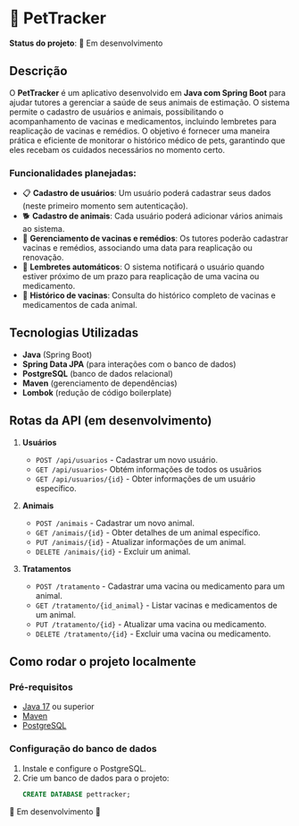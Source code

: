 # 🐾 PetTracker

**Status do projeto**: 🚧 Em desenvolvimento

## Descrição

O **PetTracker** é um aplicativo desenvolvido em **Java com Spring Boot** para ajudar tutores a gerenciar a saúde de seus animais de estimação. O sistema permite o cadastro de usuários e animais, possibilitando o acompanhamento de vacinas e medicamentos, incluindo lembretes para reaplicação de vacinas e remédios. O objetivo é fornecer uma maneira prática e eficiente de monitorar o histórico médico de pets, garantindo que eles recebam os cuidados necessários no momento certo.

### Funcionalidades planejadas:

- 📋 **Cadastro de usuários**: Um usuário poderá cadastrar seus dados (neste primeiro momento sem autenticação).
- 🐕 **Cadastro de animais**: Cada usuário poderá adicionar vários animais ao sistema.
- 💉 **Gerenciamento de vacinas e remédios**: Os tutores poderão cadastrar vacinas e remédios, associando uma data para reaplicação ou renovação.
- 🔔 **Lembretes automáticos**: O sistema notificará o usuário quando estiver próximo de um prazo para reaplicação de uma vacina ou medicamento.
- 📅 **Histórico de vacinas**: Consulta do histórico completo de vacinas e medicamentos de cada animal.

## Tecnologias Utilizadas

- **Java** (Spring Boot)
- **Spring Data JPA** (para interações com o banco de dados)
- **PostgreSQL** (banco de dados relacional)
- **Maven** (gerenciamento de dependências)
- **Lombok** (redução de código boilerplate)

## Rotas da API (em desenvolvimento)

1. **Usuários**
   - `POST /api/usuarios` - Cadastrar um novo usuário.
   - `GET /api/usuarios`- Obtém informações de todos os usuãrios
   - `GET /api/usuarios/{id}` - Obter informações de um usuário específico.

2. **Animais**
   - `POST /animais` - Cadastrar um novo animal.
   - `GET /animais/{id}` - Obter detalhes de um animal específico.
   - `PUT /animais/{id}` - Atualizar informações de um animal.
   - `DELETE /animais/{id}` - Excluir um animal.

3. **Tratamentos**
   - `POST /tratamento` - Cadastrar uma vacina ou medicamento para um animal.
   - `GET /tratamento/{id_animal}` - Listar vacinas e medicamentos de um animal.
   - `PUT /tratamento/{id}` - Atualizar uma vacina ou medicamento.
   - `DELETE /tratamento/{id}` - Excluir uma vacina ou medicamento.

## Como rodar o projeto localmente

### Pré-requisitos

- [Java 17](https://www.oracle.com/java/technologies/javase-jdk17-downloads.html) ou superior
- [Maven](https://maven.apache.org/install.html)
- [PostgreSQL](https://www.postgresql.org/download/)

### Configuração do banco de dados

1. Instale e configure o PostgreSQL.
2. Crie um banco de dados para o projeto:
   ```sql
   CREATE DATABASE pettracker;
 🚧 Em desenvolvimento 🚧
